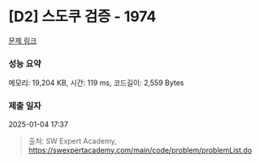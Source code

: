 # [D2] 스도쿠 검증 - 1974 

[문제 링크](https://swexpertacademy.com/main/code/problem/problemDetail.do?contestProbId=AV5Psz16AYEDFAUq) 

### 성능 요약

메모리: 19,204 KB, 시간: 119 ms, 코드길이: 2,559 Bytes

### 제출 일자

2025-01-04 17:37



> 출처: SW Expert Academy, https://swexpertacademy.com/main/code/problem/problemList.do
